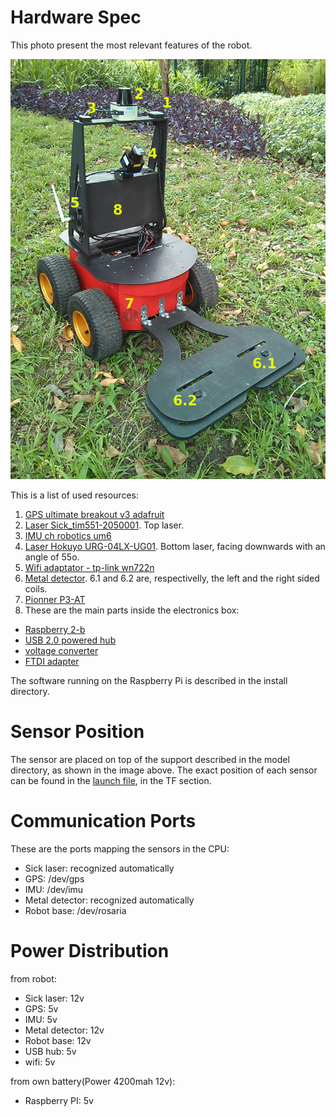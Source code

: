 # Hardware Spec

This photo present the most relevant features of the robot.

![Alt text](./numbered_sensors.jpg?raw=true "Mine detection robot")


This is a list of used resources:

1. [GPS ultimate breakout v3 adafruit](https://www.adafruit.com/product/746)
2. [Laser Sick_tim551-2050001](https://www.sick.com/us/en/detection-and-ranging-solutions/2d-laser-scanners/tim5xx/tim551-2050001/p/p343045). Top laser.
3. [IMU ch robotics um6](http://www.chrobotics.com/shop/orientation-sensor-um6)
4. [Laser Hokuyo URG-04LX-UG01](https://www.hokuyo-aut.jp/02sensor/07scanner/urg_04lx_ug01.html). Bottom laser, facing downwards with an angle of 55o.
5. [Wifi adaptator - tp-link wn722n](http://www.tp-link.com/en/download/TL-WN722N.html)
6. [Metal detector](https://github.com/ras-sight/metal_detector_msgs). 6.1 and 6.2 are, respectivelly, the left and the right sided coils.
7. [Pionner P3-AT](http://www.mobilerobots.com/ResearchRobots/P3AT.aspx)
8. These are the main parts inside the electronics box:
  - [Raspberry 2-b](https://www.raspberrypi.org/products/raspberry-pi-2-model-b/)
  - [USB 2.0 powered hub](https://www.adafruit.com/products/961)
  - [voltage converter]()
  - [FTDI adapter]()


The software running on the Raspberry Pi is described in the install directory.

# Sensor Position

The sensor are placed on top of the support described in the model directory, as shown in the image above.
The exact position of each sensor can be found in the [launch file](../launch/trouble.launch), in the TF section.

# Communication Ports
  These are the ports mapping the sensors in the CPU:
  - Sick laser: recognized automatically
  - GPS: /dev/gps
  - IMU: /dev/imu
  - Metal detector: recognized automatically
  - Robot base: /dev/rosaria

# Power Distribution

 from robot:
 - Sick laser: 12v
 - GPS:  5v
 - IMU:  5v
 - Metal detector: 12v
 - Robot base: 12v
 - USB hub: 5v
 - wifi: 5v

 from own battery(Power 4200mah 12v):
 - Raspberry PI: 5v

